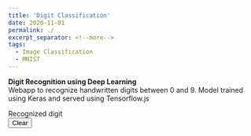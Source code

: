 ```yaml
---
title: 'Digit Classification'
date: 2020-11-01
permalink: ./ 
excerpt_separator: <!--more-->
tags:
  - Image Classification
  - MNIST
---
```


<b>Digit Recognition using Deep Learning</b>
<br>
Webapp to recognize handwritten digits between 0 and 9. Model trained 
using Keras and served using Tensorflow.js
<!--more-->


<html>
<head>
    <!-- Global site tag (gtag.js) - Google Analytics -->
    <script async src="https://www.googletagmanager.com/gtag/js?id=G-H0NW5Z2MYC"></script>
    <script>
      window.dataLayer = window.dataLayer || [];
      function gtag(){dataLayer.push(arguments);}
      gtag('js', new Date());

      gtag('config', 'G-H0NW5Z2MYC');
    </script>
    <title>Digit Recognition WebApp</title>
    <meta name="description" content="Testing Simple Machine Learning Model into an WebApp using TensorFlow.js">
    <meta name="keywords" content="Machine Learning, TensorFlow.js">
    <meta name="author" content="Mohit Pandey">
    <style>
      body {
        touch-action: none; /*https://developer.mozilla.org/en-US/docs/Web/CSS/touch-action*/
        font-family: "Roboto";
      }
     /* h1 {
        margin: 50px;
        font-size: 70px;
        text-align: center;
      }
*/      #paint {
        border:3px solid red;
        margin: auto;
      }
      #predicted { 
        font-size: 18px;
        margin-top: 5px;
        text-align: center;
      }
      #number {
        border: 3px solid black;
        margin: auto;
        margin-top: 5px;
        text-align: center;
        vertical-align: middle;
      }
      #clear {
        margin: auto;
        margin-top: 5px;
        padding: 5px;
        text-align: center;
      }
    </style>
  </head>
  <body>
    <!--<script type="text/javascript" src="http://livejs.com/live.js"></script>-->
    <script src="https://code.jquery.com/jquery-2.2.4.min.js"></script>
    <script src="https://cdn.jsdelivr.net/npm/@tensorflow/tfjs@1.5.2/dist/tf.min.js"></script>
<!--     <h1>Digit Recognition WebApp</h1> -->
    <div id="paint">
      <canvas id="myCanvas"></canvas>
    </div>
    <div id="predicted">
      Recognized digit
      <div id="number"></div>
      <button id="clear">Clear</button>
    </div>
    <script>
    var isMobile = /Android|webOS|iPhone|iPad|iPod|BlackBerry|IEMobile|Opera Mini/i.test(navigator.userAgent);
    if (isMobile) {
      $('#paint').css({'width': '60%'});
      $('#number').css({'width': '30%', 'font-size': '240px'});
      $('#clear').css({'font-size': '18px'});
    } else {
      $('#paint').css({'width': '300px'});
      $('#number').css({'width': '150px', 'font-size': '120px'});
      $('#clear').css({'font-size': '18px'});
    }

    var cw = $('#paint').width();
    $('#paint').css({'height': cw + 'px'});

    cw = $('#number').width();
    $('#number').css({'height': cw + 'px'});

    // From https://www.html5canvastutorials.com/labs/html5-canvas-paint-application/
    var canvas = document.getElementById('myCanvas');
    var context = canvas.getContext('2d');

    var compuetedStyle = getComputedStyle(document.getElementById('paint'));
    canvas.width = parseInt(compuetedStyle.getPropertyValue('width'));
    canvas.height = parseInt(compuetedStyle.getPropertyValue('height'));

    var mouse = {x: 0, y: 0};

    canvas.addEventListener('mousemove', function(e) {
      mouse.x = e.pageX - this.offsetLeft;
      mouse.y = e.pageY - this.offsetTop;
    }, false);

    context.lineWidth = isMobile ? 60 : 25;
    context.lineJoin = 'round';
    context.lineCap = 'round';
    context.strokeStyle = '#0000FF';

    canvas.addEventListener('mousedown', function(e) {
      context.moveTo(mouse.x, mouse.y);
      context.beginPath();
      canvas.addEventListener('mousemove', onPaint, false);
    }, false);

    canvas.addEventListener('mouseup', function() {
      // $('#number').html('<img id="spinner" src="spinner.gif"/>');
      canvas.removeEventListener('mousemove', onPaint, false);
      var img = new Image();
      img.onload = function() {
        context.drawImage(img, 0, 0, 28, 28);
        data = context.getImageData(0, 0, 28, 28).data;
        var input = [];
        for(var i = 0; i < data.length; i += 4) {
          input.push(data[i + 2] / 255);
        }
        predict(input);
      };
      img.src = canvas.toDataURL('image/png');
    }, false);

    var onPaint = function() {
      context.lineTo(mouse.x, mouse.y);
      context.stroke();
    };

    tf.loadLayersModel('model/digit-class/model.json').then(function(model) {
      window.model = model;
    });

    // http://bencentra.com/code/2014/12/05/html5-canvas-touch-events.html
    // Set up touch events for mobile, etc
    canvas.addEventListener('touchstart', function (e) {
      var touch = e.touches[0];
      canvas.dispatchEvent(new MouseEvent('mousedown', {
        clientX: touch.clientX,
        clientY: touch.clientY
      }));
    }, false);
    canvas.addEventListener('touchend', function (e) {
      canvas.dispatchEvent(new MouseEvent('mouseup', {}));
    }, false);
    canvas.addEventListener('touchmove', function (e) {
      var touch = e.touches[0];
      canvas.dispatchEvent(new MouseEvent('mousemove', {
        clientX: touch.clientX,
        clientY: touch.clientY
      }));
    }, false);

    var predict = function(input) {
      if (window.model) {
        window.model.predict([tf.tensor(input).reshape([1, 28, 28, 1])]).array().then(function(scores){
          scores = scores[0];
          predicted = scores.indexOf(Math.max(...scores));
          $('#number').html(predicted);
        });
      } else {
        // The model takes a bit to load, if we are too fast, wait
        setTimeout(function(){predict(input)}, 50);
      }
    }

    $('#clear').click(function(){
      context.clearRect(0, 0, canvas.width, canvas.height);
      $('#number').html('');
    });
    </script>
  </body>
</html>
